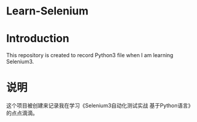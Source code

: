 # Learn-Selenium

Introduction
============
This repository is created to record Python3 file when I am learning Selenium3.


说明
===
这个项目被创建来记录我在学习《Selenium3自动化测试实战 基于Python语言》的点点滴滴。
